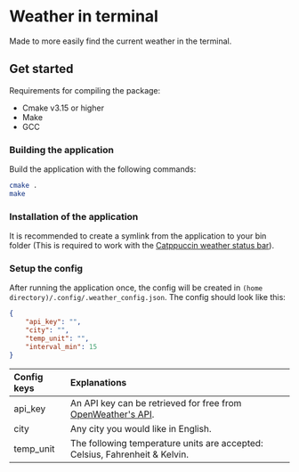 # Weather in terminal
 
Made to more easily find the current weather in the terminal.

## Get started

Requirements for compiling the package:

* Cmake v3.15 or higher
* Make
* GCC

### Building the application

Build the application with the following commands: 
```sh
cmake .
make
```

### Installation of the application

[weather-extension]: https://github.com/PerssonAlbin/tmux
It is recommended to create a symlink from the application to your bin folder (This is required to work with the [Catppuccin weather status bar][weather-extension]).

### Setup the config

After running the application once, the config will be created in `(home directory)/.config/.weather_config.json`. The config should look like this:

```json
{
    "api_key": "",
    "city": "",
    "temp_unit": "",
    "interval_min": 15
}
```

[open-weather]: https://openweathermap.org/api/

| Config keys | Explanations                                                                 |
| :---------- | :--------------------------------------------------------------------------- |
| api_key     | An API key can be retrieved for free from [OpenWeather's API][open-weather]. |
| city        | Any city you would like in English.                                          |
| temp_unit   | The following temperature units are accepted: Celsius, Fahrenheit & Kelvin.  |


